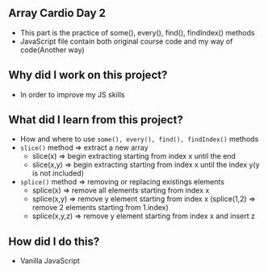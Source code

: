 ## Array Cardio Day 2
- This part is the practice of some(), every(), find(), findIndex() methods
- JavaScript file contain both original course code and my way of code(Another way)

## Why did I work on this project?
- In order to improve my JS skills

## What did I learn from this project?
- How and where to use `some(), every(), find(), findIndex()` methods
- `slice()` method => extract a new array
    - slice(x) => begin extracting starting from index x until the end
    - slice(x,y) => begin extracting starting from index x until the index y(y is not included)
- `splice()` method => removing or replacing existings elements
    - splice(x) => remove all elements starting from index x
    - splice(x,y) => remove y element starting from index x (splice(1,2) => remove 2 elements starting from 1.index)
    - splice(x,y,z) => remove y element starting from index x and insert z

## How did I do this?
- Vanilla JavaScript
